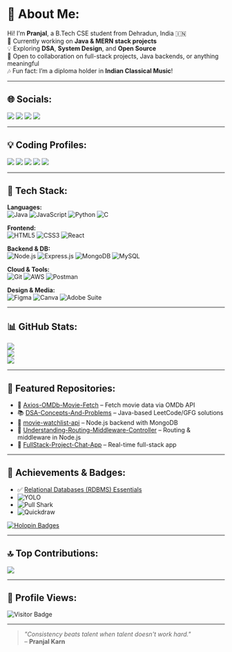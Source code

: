 # 💫 About Me:
Hi! I’m **Pranjal**, a B.Tech CSE student from Dehradun, India 🇮🇳  
🔭 Currently working on **Java & MERN stack projects**  
💡 Exploring **DSA**, **System Design**, and **Open Source**  
👯 Open to collaboration on full-stack projects, Java backends, or anything meaningful  
🎶 Fun fact: I’m a diploma holder in **Indian Classical Music**!  

---

## 🌐 Socials:

<p align="left">
  <a href="https://www.linkedin.com/in/pranjal-b67246207/"><img src="https://img.shields.io/badge/LinkedIn-%230077B5.svg?style=for-the-badge&logo=linkedin&logoColor=white" /></a>
  <a href="https://instagram.com/papapureza"><img src="https://img.shields.io/badge/Instagram-%23E4405F.svg?style=for-the-badge&logo=instagram&logoColor=white" /></a>
  <a href="https://x.com/PapaPureza"><img src="https://img.shields.io/badge/X-black.svg?style=for-the-badge&logo=X&logoColor=white" /></a>
  <a href="https://www.facebook.com/pranjal.karn.1232/"><img src="https://img.shields.io/badge/Facebook-%231877F2.svg?style=for-the-badge&logo=facebook&logoColor=white" /></a>
</p>

---

## 💡 Coding Profiles:

<p align="left">
  <a href="https://leetcode.com/u/pranjalkarn28/"><img src="https://img.shields.io/badge/LeetCode-FFA116?style=for-the-badge&logo=leetcode&logoColor=black" /></a>
  <a href="https://www.geeksforgeeks.org/user/pranjalp322/"><img src="https://img.shields.io/badge/GeeksforGeeks-14A800?style=for-the-badge&logo=geeksforgeeks&logoColor=white" /></a>
  <a href="https://www.hackerrank.com/profile/pranjalkarn28"><img src="https://img.shields.io/badge/HackerRank-2EC866?style=for-the-badge&logo=hackerrank&logoColor=white" /></a>
  <a href="https://www.codechef.com/users/papapureza"><img src="https://img.shields.io/badge/CodeChef-5B4638?style=for-the-badge&logo=codechef&logoColor=white" /></a>
  <a href="https://codeforces.com/profile/Pranjal_PapaPureza"><img src="https://img.shields.io/badge/Codeforces-1F8ACB?style=for-the-badge&logo=codeforces&logoColor=white" /></a>
</p>


---

## 🧰 Tech Stack:

**Languages:**  
![Java](https://img.shields.io/badge/java-%23ED8B00.svg?style=plastic&logo=openjdk&logoColor=white)
![JavaScript](https://img.shields.io/badge/javascript-%23323330.svg?style=plastic&logo=javascript&logoColor=%23F7DF1E)
![Python](https://img.shields.io/badge/python-3670A0?style=plastic&logo=python&logoColor=ffdd54)
![C](https://img.shields.io/badge/c-%2300599C.svg?style=plastic&logo=c&logoColor=white)

**Frontend:**  
![HTML5](https://img.shields.io/badge/html5-%23E34F26.svg?style=plastic&logo=html5&logoColor=white)
![CSS3](https://img.shields.io/badge/css3-%231572B6.svg?style=plastic&logo=css3&logoColor=white)
![React](https://img.shields.io/badge/react-%2320232a.svg?style=plastic&logo=react&logoColor=%2361DAFB)

**Backend & DB:**  
![Node.js](https://img.shields.io/badge/node.js-6DA55F.svg?style=plastic&logo=node.js&logoColor=white)
![Express.js](https://img.shields.io/badge/express.js-%23404d59.svg?style=plastic&logo=express&logoColor=%2361DAFB)
![MongoDB](https://img.shields.io/badge/mongodb-%234ea94b.svg?style=plastic&logo=mongodb&logoColor=white)
![MySQL](https://img.shields.io/badge/mysql-4479A1.svg?style=plastic&logo=mysql&logoColor=white)

**Cloud & Tools:**  
![Git](https://img.shields.io/badge/git-%23F05033.svg?style=plastic&logo=git&logoColor=white)
![AWS](https://img.shields.io/badge/AWS-%23FF9900.svg?style=plastic&logo=amazon-aws&logoColor=white)
![Postman](https://img.shields.io/badge/Postman-FF6C37?style=plastic&logo=postman&logoColor=white)

**Design & Media:**  
![Figma](https://img.shields.io/badge/figma-%23F24E1E.svg?style=plastic&logo=figma&logoColor=white)
![Canva](https://img.shields.io/badge/Canva-%2300C4CC.svg?style=plastic&logo=Canva&logoColor=white)
![Adobe Suite](https://img.shields.io/badge/Adobe%20Suite-%23FF0000.svg?style=plastic&logo=adobe&logoColor=white)

---

## 📊 GitHub Stats:

![](https://github-readme-stats.vercel.app/api?username=PapaPureza999&theme=dark&hide_border=false&show_icons=true)  
![](https://github-readme-streak-stats.herokuapp.com/?user=PapaPureza999&theme=dark&hide_border=false)  
![](https://github-readme-stats.vercel.app/api/top-langs/?username=PapaPureza999&layout=compact&theme=dark&hide_border=false)

---

## 🚀 Featured Repositories:

- 🎥 [Axios-OMDb-Movie-Fetch](https://github.com/PapaPureza999/Axios-OMDb-Movie-Fetch) – Fetch movie data via OMDb API  
- 📚 [DSA-Concepts-And-Problems](https://github.com/PapaPureza999/DSA-Concepts-And-Problems) – Java-based LeetCode/GFG solutions  
- 🧠 [movie-watchlist-api](https://github.com/PapaPureza999/movie-watchlist-api) – Node.js backend with MongoDB  
- 🧩 [Understanding-Routing-Middleware-Controller](https://github.com/PapaPureza999/Understanding-Routing-Middleware-Controller-) – Routing & middleware in Node.js  
- 💬 [FullStack-Project-Chat-App](https://github.com/PapaPureza999/FullStack-Project-Chat-App) – Real-time full-stack app

---

## 🏅 Achievements & Badges:

- ✅ [Relational Databases (RDBMS) Essentials](https://www.credly.com/badges/7a621673-3d94-4959-80d3-406d334ee1b6/public_url)  
- ![YOLO](https://img.shields.io/badge/Achievement-YOLO-blue?style=flat-square)
- ![Pull Shark](https://img.shields.io/badge/Achievement-Pull%20Shark-green?style=flat-square)
- ![Quickdraw](https://img.shields.io/badge/Achievement-Quickdraw-purple?style=flat-square)

[![Holopin Badges](https://holopin.me/papapureza999)](https://holopin.io/@papapureza999)

---

## 🔝 Top Contributions:
![](https://github-contributor-stats.vercel.app/api?username=PapaPureza999&limit=5&theme=dark&combine_all_yearly_contributions=true)

---

## 👀 Profile Views:
![Visitor Badge](https://komarev.com/ghpvc/?username=PapaPureza999&label=Visitors&color=0e75b6&style=flat)

---

> _"Consistency beats talent when talent doesn't work hard."_  
> – **Pranjal Karn**
